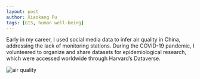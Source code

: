 ```yaml
---
layout: post
author: Xiaokang Fu
tags: [GIS, human well-being]
---
```


Early in my career, I used social media data to infer air quality in China, addressing the lack of monitoring stations. During the COVID-19 pandemic, I volunteered to organize and share datasets for epidemiological research, which were accessed worldwide through Harvard’s Dataverse.


![air quality](https://luojiassp.github.io/figs/2022-06-10-23-57-49.png)


